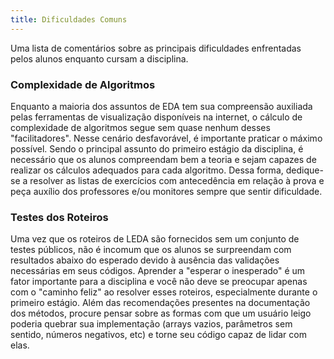 ```yaml
---
title: Dificuldades Comuns
---
```


Uma lista de comentários sobre as principais dificuldades enfrentadas pelos alunos enquanto cursam a disciplina.

### Complexidade de Algoritmos
Enquanto a maioria dos assuntos de EDA tem sua compreensão auxiliada pelas ferramentas de visualização disponíveis na internet, o cálculo de complexidade de algoritmos segue sem quase nenhum desses "facilitadores". Nesse cenário desfavorável, é importante praticar o máximo possível. Sendo o principal assunto do primeiro estágio da disciplina, é necessário que os alunos compreendam bem a teoria e sejam capazes de realizar os cálculos adequados para cada algoritmo. Dessa forma, dedique-se a resolver as listas de exercícios com antecedência em relação à prova e peça auxílio dos professores e/ou monitores sempre que sentir dificuldade.

### Testes dos Roteiros
Uma vez que os roteiros de LEDA são fornecidos sem um conjunto de testes públicos, não é incomum que os alunos se surpreendam com resultados abaixo do esperado devido à ausência das validações necessárias em seus códigos. Aprender a "esperar o inesperado" é um fator importante para a disciplina e você não deve se preocupar apenas com o "caminho feliz" ao resolver esses roteiros, especialmente durante o primeiro estágio. Além das recomendações presentes na documentação dos métodos, procure pensar sobre as formas com que um usuário leigo poderia quebrar sua implementação (arrays vazios, parâmetros sem sentido, números negativos, etc) e torne seu código capaz de lidar com elas.